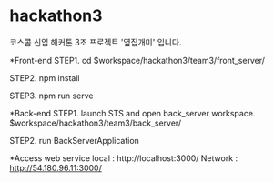 # hackathon3
코스콤 신입 해커톤 3조 프로젝트 '옆집개미' 입니다.

*Front-end
STEP1.
cd $workspace/hackathon3/team3/front_server/

STEP2.
npm install

STEP3.
npm run serve


*Back-end
STEP1.
launch STS and open back_server workspace.
$workspace/hackathon3/team3/back_server/

STEP2.
run BackServerApplication


*Access web service
local   : http://localhost:3000/
Network : http://54.180.96.11:3000/